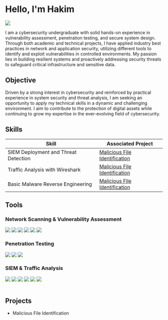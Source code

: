# Hello, I'm Hakim
<a href="https://linkedin.com"><img src="https://img.shields.io/badge/-LinkedIn-0072b1?&style=for-the-badge&logo=linkedin&logoColor=white" /></a>

I am a cybersecurity undergraduate with solid hands-on experience in vulnerability assessment, penetration testing, and secure system design. Through both academic and technical projects, I have applied industry best practices in network and application security, utilizing different tools to identify and exploit vulnerabilities in controlled environments. My passion lies in building resilient systems and proactively addressing security threats to safeguard critical infrastructure and sensitive data.

## Objective
Driven by a strong interest in cybersecurity and reinforced by practical experience in system security and threat analysis, I am seeking an opportunity to apply my technical skills in a dynamic and challenging environment. I aim to contribute to the protection of digital assets while continuing to grow my expertise in the ever-evolving field of cybersecurity.
## Skills

| Skill                                         | Associated Project         |
|-----------------------------------------------|----------------------------|
| SIEM Deployment and Threat Detection | <a href="https://github.com/Jesko5/Malicious-File-Identification/blob/main/README.md">Malicious File Identification</a>|
| Traffic Analysis with Wireshark           | <a href="https://github.com/Jesko5/Malicious-File-Identification/blob/main/README.md">Malicious File Identification</a>|
| Basic Malware Reverse Engineering         | <a href="https://github.com/Jesko5/Malicious-File-Identification/blob/main/README.md">Malicious File Identification</a>|

## Tools

### Network Scanning & Vulnerability Assessment

<div>
    <img src="https://img.shields.io/badge/-Netcat-000000?&style=for-the-badge&logo=gnu&logoColor=white" />
    <img src="https://img.shields.io/badge/-Maltego-003366?&style=for-the-badge&logo=maltego&logoColor=white" />
    <img src="https://img.shields.io/badge/-Nmap-4F5D95?&style=for-the-badge&logoColor=white" />
    <img src="https://img.shields.io/badge/-Nessus-009CDE?&style=for-the-badge&logo=tenable&logoColor=white" />
    <img src="https://img.shields.io/badge/-Nikto-F16529?&style=for-the-badge&logo=linux&logoColor=white" />
    <img src="https://img.shields.io/badge/-SEToolkit-FF0000?&style=for-the-badge&logo=redhat&logoColor=white" />
</div>

### Penetration Testing
<div>
    <img src="https://img.shields.io/badge/-Metasploit-1F1F1F?&style=for-the-badge&logo=metasploit&logoColor=white" />
    <img src="https://img.shields.io/badge/-Empire-68217A?&style=for-the-badge&logo=powershell&logoColor=white" />
    <img src="https://img.shields.io/badge/-sqlmap-000000?&style=for-the-badge" />
</div>

### SIEM & Traffic Analysis
<div>
    <img src="https://img.shields.io/badge/-Wireshark-1679A7?&style=for-the-badge&logo=Wireshark&logoColor=white" />
    <img src="https://img.shields.io/badge/-TCPdump-232F3E?&style=for-the-badge&logo=gnu&logoColor=white" />
    <img src="https://img.shields.io/badge/-Suricata-EF3B2D?&style=for-the-badge&logo=Suricata&logoColor=white" />
    <img src="https://img.shields.io/badge/-Zeek-777BB4?&style=for-the-badge&logo=Zeek&logoColor=white" />
    <img src="https://img.shields.io/badge/-Snort-F20000?&style=for-the-badge&logo=snort&logoColor=white" />
    <img src="https://img.shields.io/badge/-XL--Toolkit-2C2C2C?&style=for-the-badge&logoColor=white" />
</div>
<br>

## Projects
- Malicious File Identification
